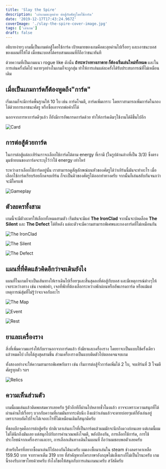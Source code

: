 ```yaml
---
title: 'Slay the Spire'
description: 'เล่าเกมตะลุยด่าย ต่อสู้กับศัตรูโดยใช้การ์ด'
date: '2019-12-17T17:43:24.967Z'
coverImage: './slay-the-spire-cover-image.jpg'
tags: ['เล่าเกม']
draft: false
---
```


อธิบายง่ายๆ เกมนี้เป็นเกมต่อสู้โดยใช้การ์ด เป้าหมายของเกมคือตะลุยด่านไปเรื่อยๆ และเอาชนะบอสของแผนที่ให้ได้ เมื่อชนะบอสได้ครบสามแผนที่ก็ถือว่าชนะทันที

ด้วยความที่เป็นเกมแนว rogue like ดังนั้น **ถ้าระหว่างทางเราตาย ก็ต้องเริ่มเล่นใหม่ทั้งหมด** และในการเล่นครั้งถัดไป หลายๆอย่างในเกมก็จะถูกสุ่ม ทำให้การเล่นแต่ละครั้งได้รับประสบการณ์ที่ไม่เหมือนเดิม

## เมื่อเป็นเกมการ์ดก็ต้องพูดถึง"การ์ด"

เริ่มเกมก็จะมีการ์ดพื้นฐานให้ 10 ใบ เช่น การ์ดโจมตี, การ์ดเพิ่มเกราะ โดยเราสามารถเพิ่มการ์ดในกองได้ด้วยการเอาชนะศัตรู หรือซื้อเอาจากพ่อค้าก็ได้

นอกจากการหาการ์ดดีๆแล้ว ก็ยังมีการอัพเกรดการ์ดด้วย ทำให้การ์ดเดิมๆใช้งานได้ดีขึ้นไปอีก

![Card](slay-the-spire-card.jpg)

## การต่อสู้ด้วยการ์ด

ในการต่อสู้แต่ละเทิร์นเราจะเลือกใช้การ์ดได้ตาม energy ที่เรามี (ในรูปด้านล่างที่เป็น 3/3) ซึ่งตรงมุมซ้ายบนของการ์ดจะระบุไว้ว่าใช้ energy เท่าไหร่

ระหว่างเราเลือกใช้การ์ดอยู่นั้น เราสามารถดูสัญลักษณ์บนหัวของศัตรูได้ว่าเทิร์นนี้มันจะทำอะไร เมื่อเลือกใช้การ์ดเรียบร้อยก็กดจบเทิร์น ก็จะเป็นคิวของศัตรูได้ออกท่าทางครับ จากนั้นก็เล่นสลับกันจนกว่าจะมีใครแพ้

![Gameplay](slay-the-spire-gameplay.jpg)

## ตัวละครทั้งสาม

เกมนี้จะมีตัวละครให้เลือกทั้งหมดสามตัว เริ่มต้นจะมีแค่ **The IronClad** จากนั้นจะปลดล็อค **The Silent** และ **The Defect** ได้ทีหลัง แต่ละตัวจะมีความสามารถพิเศษและกองการ์ดที่ไม่เหมือนกัน

![The IronClad](slay-the-spire-the-ironclad.jpg)

![The Silent](slay-the-spire-the-silent.jpg)

![The Defect](slay-the-spire-the-defect.jpg)

## แผนที่ที่คิดแล้วคิดอีกว่าจะเดินยังไง

แผนที่ในเกมก็จะเป็นเส้นทางให้เราเดินไปเรื่อยๆและสิ้นสุดลงที่ต่อสู้กับบอส และมีเหตุการณ์ต่างๆให้เจอระหว่างทาง เช่น เจอพ่อค้า, เจอที่พักที่ต้องเลือกระหว่างพักผ่อนหรืออัพเกรดการ์ด หรือแม้แต่เหตุการณ์สุ่มที่ไม่รู้ว่าจะเจอกับอะไร

![The Map](slay-the-spire-map.jpg)

![Event](slay-the-spire-event.jpg)

![Rest](slay-the-spire-rest.jpg)

## ยาและเครื่องราง

สิ่งที่เพิ่มความแกร่งให้กับเรานอกจากการ์ดแล้ว ยังมียาและเครื่องราง โดยยาจะเป็นแบบใช้ครั้งเดียวแล้วหมดไป เก็บได้สูงสุดสามชิ้น ส่วนเครื่องรางเป็นแบบติดตัวไปตลอดจนจบเกม

ทั้งสองอย่างจะให้ความสามารถพิเศษกับเรา เช่น เริ่มการต่อสู้จั่วการ์ดเพิ่มได้ 2 ใบ, จบเทิร์นที่ 3 โจมตีศัตรูทุกตัว ฯลฯ

![Relics](slay-the-spire-relics.jpg)

## ความเห็นส่วนตัว

เกมนี้ผมเล่นแล้วติดพอสมควรเลยครับ รู้ตัวอีกทีก็ผ่านไปหลายชั่วโมงแล้ว อาจจะเพราะความสนุกที่ได้ผ่านด่านไปเรื่อยๆ บวกกับความที่เกมมันยากระดับนึง ถึงแม้ว่าเล่นแล้วจะตายบ่อยๆแต่ก็ยังเล่นอยู่ เพราะรอบถัดไปก็จะได้เจออะไรที่ไม่เหมือนเดิมก็สนุกดีครับ

ที่ชอบอีกจุดคือการต่อสู้ครับ ปกติเวลาเล่นอะไรที่เป็นการ์ดแล้วผมมักจะนึกถึงดวงก่อนเลย แต่เกมนี้ผมไม่ได้นึกถึงมันเลย แต่สนุกไปกับการคำนวณพลังโจมตี, พลังป้องกัน, การเลือกใช้การ์ด, การใช้ประโยชน์จากเครื่องรางและยา, การเลือกเส้นทางเดินในแผนที่ ถือว่าผมชอบพอตัวเลยครับ

สำหรับใครที่อยากซื้อมาเล่นก็ไปลองกันได้นะครับ ผมเองซื้อมาเล่นใน steam ช่วงลดราคาเหลือ 159.50 บาท จากราคาเต็ม 319 บาท ที่สำคัญหากใครภาษาอังกฤษไม่แข็งแรงก็ไม่เป็นไรนะครับ เกมนี้รองรับภาษาไทยด้วยครับ ยังไงก็ขอให้สนุกกับการเล่นเกมนะครับ สวัสดีครับ
